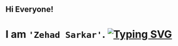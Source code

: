 <!-- Greatings -->
## Hi Everyone!
# I am `'Zehad Sarkar'`. <a href="https://git.io/typing-svg"><img src="https://readme-typing-svg.demolab.com?font=Fira+Code&weight=600&size=24&pause=1000&color=7721DFDF&background=51520E1D&multiline=true&random=false&width=435&height=60&lines=A+Web+Developer" alt="Typing SVG" /></a>
